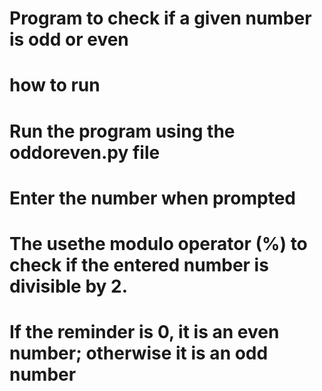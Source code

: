 # Program to check if a given number is odd or even
# how to run
# Run the program using the oddoreven.py file
# Enter the number when prompted
# The usethe modulo operator (%) to check if the entered number is divisible by 2.
# If the reminder is 0, it is an even number; otherwise it is an odd number 
